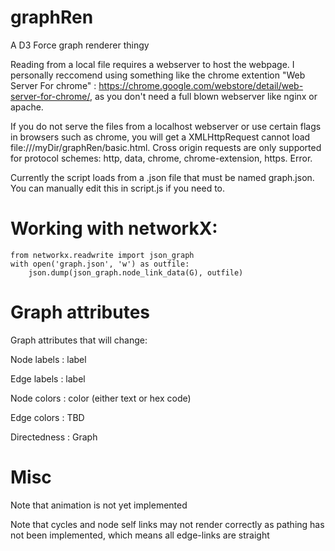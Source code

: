 # graphRen
A D3 Force graph renderer thingy

Reading from a local file requires a webserver to host the webpage. I personally reccomend using something like the chrome extention "Web Server For chrome" : https://chrome.google.com/webstore/detail/web-server-for-chrome/, as you don't need a full blown webserver like nginx or apache.

If you do not serve the files from a localhost webserver or use certain flags in browsers such as chrome, you will get a XMLHttpRequest cannot load file:///myDir/graphRen/basic.html. Cross origin requests are only supported for protocol schemes: http, data, chrome, chrome-extension, https.
Error.


Currently the script loads from a .json file that must be named graph.json. You can manually edit this in script.js if you need to.


# Working with networkX:

```
from networkx.readwrite import json_graph
with open('graph.json', 'w') as outfile:
    json.dump(json_graph.node_link_data(G), outfile)
```

# Graph attributes
Graph attributes that will change:

Node labels : label

Edge labels : label

Node colors : color (either text or hex code)

Edge colors : TBD

Directedness : Graph 


# Misc

Note that animation is not yet implemented

Note that cycles and node self links may not render correctly as pathing has not been implemented, which means all edge-links are straight
